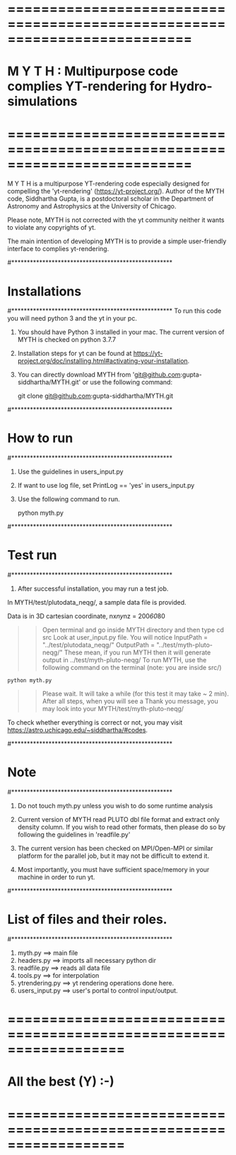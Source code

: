 # ==========================================================================
#  M Y T H :  Multipurpose code complies YT-rendering for Hydro-simulations
# ==========================================================================

 M Y T H is a multipurpose YT-rendering code especially designed 
 for compelling the 'yt-rendering' (https://yt-project.org/). 
 Author of the MYTH code, Siddhartha Gupta, is a postdoctoral scholar 
 in the Department of Astronomy and Astrophysics at the University of Chicago.

 Please note, MYTH is not corrected with the yt community
 neither it wants to violate any copyrights of yt.

 The main intention of developing MYTH is to provide a simple 
 user-friendly interface to complies yt-rendering.

#****************************************************
# Installations
#****************************************************
To run this code you will need python 3 and the yt in your pc.

1. You should have Python 3 installed in your mac. 
    The current version of MYTH is checked on python 3.7.7

2. Installation steps for yt can be found at 
   https://yt-project.org/doc/installing.html#activating-your-installation. 

3. You can directly download MYTH from 
   'git@github.com:gupta-siddhartha/MYTH.git'
   or use the following command:

   git clone git@github.com:gupta-siddhartha/MYTH.git

#****************************************************
#  How to run
#****************************************************
1. Use the guidelines in users_input.py
2. If want to use log file, set PrintLog == 'yes' in users_input.py
3. Use the following command to run.
   
   python myth.py

#****************************************************
#  Test run 
#****************************************************
1. After successful installation, you may run a test job.

In MYTH/test/plutodata_neqg/, a sample data file is provided.

Data is in 3D cartesian coordinate, nx*ny*nz = 200*60*80
>> Open terminal and go inside MYTH directory and then type
    cd src
>> Look at user_input.py file. You will notice 
InputPath  = "../test/plutodata_neqg/"
OutputPath = "../test/myth-pluto-neqg/"
>> These mean, if you run MYTH then it will generate output in ../test/myth-pluto-neqg/ 
>> To run MYTH, use the following command on the terminal (note: you are inside src/)

    python myth.py

>> Please wait. It will take a while (for this test it may take ~ 2 min).
>> After all steps, when you will see a Thank you message, you may look into 
>> your MYTH/test/myth-pluto-neqg/  

To check whether everything is correct or not, you
may visit https://astro.uchicago.edu/~siddhartha/#codes.

#****************************************************
#  Note
#****************************************************
1. Do not touch myth.py unless you wish to do some runtime analysis

2. Current version of MYTH read PLUTO dbl file format and extract only density column.
   If you wish to read other formats, then please do so by following 
   the guidelines in 'readfile.py'

3. The current version has been checked on MPI/Open-MPI or similar platform for the parallel job, but it may not be difficult to extend it. 

4. Most importantly, you must have sufficient space/memory in your machine in order to run yt.

#****************************************************
#  List of files and their roles.
#****************************************************
1. myth.py        ==> main file
2. headers.py     ==> imports all necessary python dir
3. readfile.py    ==> reads all data file
4. tools.py       ==> for interpolation
5. ytrendering.py ==> yt rendering operations done here.
6. users_input.py ==> user's portal to control input/output.

# ==================================================================
#                  All the best (Y) :-) 
# ================================================================== 
